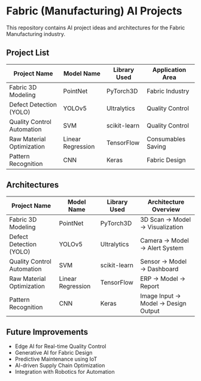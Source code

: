 # Fabric (Manufacturing) AI Projects

This repository contains AI project ideas and architectures for the Fabric Manufacturing industry.

## Project List
| Project Name                | Model Name         | Library Used   | Application Area        |
|----------------------------|--------------------|----------------|-------------------------|
| Fabric 3D Modeling          | PointNet           | PyTorch3D      | Fabric Industry         |
| Defect Detection (YOLO)     | YOLOv5             | Ultralytics    | Quality Control         |
| Quality Control Automation  | SVM                | scikit-learn   | Quality Control         |
| Raw Material Optimization   | Linear Regression  | TensorFlow     | Consumables Saving      |
| Pattern Recognition         | CNN                | Keras          | Fabric Design           |

## Architectures
| Project Name                | Model Name         | Library Used   | Architecture Overview   |
|----------------------------|--------------------|----------------|-------------------------|
| Fabric 3D Modeling          | PointNet           | PyTorch3D      | 3D Scan → Model → Visualization    |
| Defect Detection (YOLO)     | YOLOv5             | Ultralytics    | Camera → Model → Alert System      |
| Quality Control Automation  | SVM                | scikit-learn   | Sensor → Model → Dashboard         |
| Raw Material Optimization   | Linear Regression  | TensorFlow     | ERP → Model → Report               |
| Pattern Recognition         | CNN                | Keras          | Image Input → Model → Design Output|

## Future Improvements
- Edge AI for Real-time Quality Control
- Generative AI for Fabric Design
- Predictive Maintenance using IoT
- AI-driven Supply Chain Optimization
- Integration with Robotics for Automation

